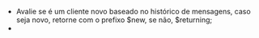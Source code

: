 - Avalie se é um cliente novo baseado no histórico de mensagens, caso seja novo, retorne com o prefixo $new, se não, $returning;
- 
